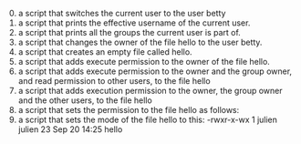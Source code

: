0. a script that switches the current user to the user betty
1. a script that prints the effective username of the current user.
2. a script that prints all the groups the current user is part of.
3. a script that changes the owner of the file hello to the user betty.
4. a script that creates an empty file called hello.
5.  a script that adds execute permission to the owner of the file hello.
6. a script that adds execute permission to the owner and the group owner, and read permission to other users, to the file hello
7. a script that adds execution permission to the owner, the group owner and the other users, to the file hello
8. a script that sets the permission to the file hello as follows:
9. a script that sets the mode of the file hello to this:
-rwxr-x-wx 1 julien julien 23 Sep 20 14:25 hello
